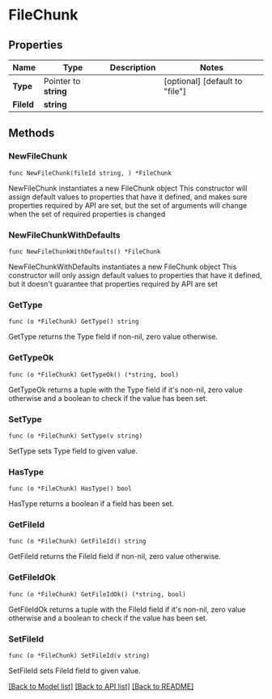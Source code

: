 # FileChunk

## Properties

Name | Type | Description | Notes
------------ | ------------- | ------------- | -------------
**Type** | Pointer to **string** |  | [optional] [default to "file"]
**FileId** | **string** |  | 

## Methods

### NewFileChunk

`func NewFileChunk(fileId string, ) *FileChunk`

NewFileChunk instantiates a new FileChunk object
This constructor will assign default values to properties that have it defined,
and makes sure properties required by API are set, but the set of arguments
will change when the set of required properties is changed

### NewFileChunkWithDefaults

`func NewFileChunkWithDefaults() *FileChunk`

NewFileChunkWithDefaults instantiates a new FileChunk object
This constructor will only assign default values to properties that have it defined,
but it doesn't guarantee that properties required by API are set

### GetType

`func (o *FileChunk) GetType() string`

GetType returns the Type field if non-nil, zero value otherwise.

### GetTypeOk

`func (o *FileChunk) GetTypeOk() (*string, bool)`

GetTypeOk returns a tuple with the Type field if it's non-nil, zero value otherwise
and a boolean to check if the value has been set.

### SetType

`func (o *FileChunk) SetType(v string)`

SetType sets Type field to given value.

### HasType

`func (o *FileChunk) HasType() bool`

HasType returns a boolean if a field has been set.

### GetFileId

`func (o *FileChunk) GetFileId() string`

GetFileId returns the FileId field if non-nil, zero value otherwise.

### GetFileIdOk

`func (o *FileChunk) GetFileIdOk() (*string, bool)`

GetFileIdOk returns a tuple with the FileId field if it's non-nil, zero value otherwise
and a boolean to check if the value has been set.

### SetFileId

`func (o *FileChunk) SetFileId(v string)`

SetFileId sets FileId field to given value.



[[Back to Model list]](../README.md#documentation-for-models) [[Back to API list]](../README.md#documentation-for-api-endpoints) [[Back to README]](../README.md)



